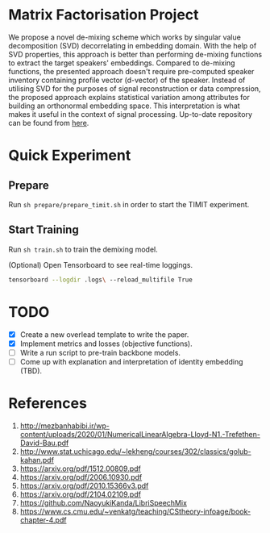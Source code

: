 # Matrix Factorisation Project

We propose a novel de-mixing scheme which works by singular value decomposition (SVD) decorrelating in embedding domain. With the help of SVD properties, this approach is better than performing de-mixing functions to extract the target speakers' embeddings. Compared to de-mixing functions, the presented approach doesn't require pre-computed speaker inventory containing profile vector (d-vector) of the speaker. Instead of utilising SVD for the purposes of signal reconstruction or data compression, the proposed approach explains statistical variation among attributes for building an orthonormal embedding space. This interpretation is what makes it useful in the context of signal processing. Up-to-date repository can be found from [here](https://github.com/asifjalal/speaker-embedding-factorisation).

# Quick Experiment

## Prepare

Run `sh prepare/prepare_timit.sh` in order to start the TIMIT experiment.

## Start Training 

Run `sh train.sh` to train the demixing model.

(Optional) Open Tensorboard to see real-time loggings.

```bash
tensorboard --logdir .logs\ --reload_multifile True
```

# TODO

- [x] Create a new overlead template to write the paper.
- [x] Implement metrics and losses (objective functions).
- [ ] Write a run script to pre-train backbone models.
- [ ] Come up with explanation and interpretation of identity embedding (TBD).

# References

1. http://mezbanhabibi.ir/wp-content/uploads/2020/01/NumericalLinearAlgebra-Lloyd-N1.-Trefethen-David-Bau.pdf
2. http://www.stat.uchicago.edu/~lekheng/courses/302/classics/golub-kahan.pdf
3. https://arxiv.org/pdf/1512.00809.pdf
4. https://arxiv.org/pdf/2006.10930.pdf
5. https://arxiv.org/pdf/2010.15366v3.pdf
6. https://arxiv.org/pdf/2104.02109.pdf
7. https://github.com/NaoyukiKanda/LibriSpeechMix
8. https://www.cs.cmu.edu/~venkatg/teaching/CStheory-infoage/book-chapter-4.pdf